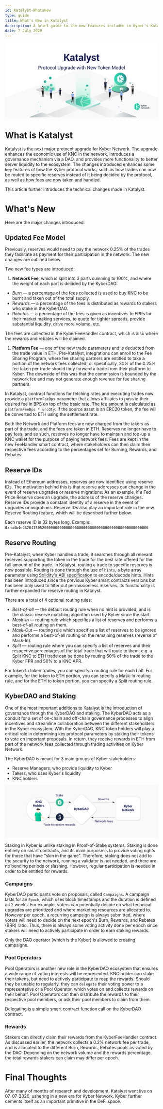 ```yaml
---
id: Katalyst-WhatsNew
type: guide
title: What's New in Katalyst
description: A brief guide to the new features included in Kyber's Katalyst upgrade
date: 7 July 2020
---
```

![Katalyst banner](articles/images/kyber-katalyst.png "=250x512")

# What is Katalyst

Katalyst is the next major protocol upgrade for Kyber Network. The upgrade enhances the economic use of KNC in the network, introduces a governance mechanism via a DAO, and provides more functionality to better server liquidity to the ecosystem. The changes introduced enhances some key features of how the Kyber protocol works, such as how trades can now be routed to specific reserves instead of it being decided by the protocol, as well as how fees are now taken and handled.

This article further introduces the technical changes made in Katalyst.

# What's New

Here are the major changes introduced:

## Updated Fee Model

Previously, reserves would need to pay the network 0.25% of the trades they facilitate as payment for their participation in the network. The new changes are outlined below.

Two new fee types are introduced:

1) **Network Fee**, which is split into 3 parts summing to 100%, and where the weight of each part is decided by the KyberDAO:
* *Burn* — a percentage of the fees collected is used to buy KNC to be burnt and taken out of the total supply.
* *Rewards* — a percentage of the fees is distributed as rewards to stakers who stake in the KyberDAO.
* *Rebates* — a percentage of the fees is given as incentives to FPRs for their market making services, to quote for tighter spreads, provide substantial liquidity, drive more volume, etc.

The fees are collected in the KyberFeeHandler contract, which is also where the rewards and rebates will be claimed.

1) **Platform Fee** — one of the new trade parameters and is deducted from the trade value in ETH. Pre-Katalyst, integrations can enroll to the Fee Sharing Program, where fee sharing partners are entitled to take a portion of the network fees collected, or specifically, 30% of the 0.25% fee taken per trade should they forward a trade from their platform to Kyber. The downside of this was that the commission is bounded by the network fee and may not generate enough revenue for fee sharing partners.

In Katalyst, contract functions for fetching rates and executing trades now provide a `platformFeeBps` parameter that allows affiliates to pass in their desired fee in BPS on top of the basic rate. The fee amount is calculated as `platformFeeBps * srcQty`. If the source asset is an ERC20 token, the fee will be converted to ETH using the settlement rate.

Both the Network and Platform fees are now charged from the takers as part of the trade, and the fees are taken in ETH. Reserves no longer have to pay fees, and as such, reserves no longer have to maintain and top-up a KNC wallet for the purpose of paying network fees. Fees are kept in the new FeeHandler smart contract, where stakeholders can then claim their respective fees according to the percentages set for Burning, Rewards, and Rebates.

## Reserve IDs

Instead of Ethereum addresses, reserves are now identified using reserve IDs. The motivation behind this is that reserve addresses can change in the event of reserve upgrades or reserve migrations. As an example, if a Fed Price Reserve does an upgrade, the address of the reserve changes. Reserve IDs provide a constant identity of a reserve in the event of upgrades or migrations. Reserve IDs also play an important role in the new Reserve Routing feature, which will be described further below.

Each reserve ID is 32 bytes long.
Example: `0xaa4b4e4320415052000000000000000000000000000000000000000000000000`

## Reserve Routing

Pre-Katalyst, when Kyber handles a trade, it searches through all relevant reserves supporting the token in the trade for the best rate offered for the full amount of the trade. In Katalyst, routing a trade to specific reserves is now possible. Routing is done through the use of `hints`, a byte array parameter using [Solidity's ABI specification](https://solidity.readthedocs.io/en/latest/abi-spec.html) to encode/decode hints. Hints has been introduced since the previous Kyber smart contracts versions but has been only used to filter out permissionless reserves. Its functionality is further expanded for reserve routing in Katalyst.

There are a total of 4 optional routing rules:
* *Best-of-all* — the default routing rule when no hint is provided, and is the classic reserve matching algorithm used by Kyber since the start.
* *Mask-In* — routing rule which specifies a list of reserves and performs a best-of-all routing on them.
* *Mask-Out* — routing rule which specifies a list of reserves to be ignored and performs a best-of-all routing on the remaining reserves (reverse of Mask-In).
* *Split* — routing rule where you can specify a list of reserves and their respective percentages of the total trade that will route to them. e.g. a Split KNC to ETH trade can be done by routing 50% of the trade to the Kyber FPR and 50% to a KNC APR. 

For token to token trades, you can specify a routing rule for each half. For example, for the token to ETH portion, you can specify a Mask-In routing rule, and for the ETH to token portion, you can specify a Split routing rule.

## KyberDAO and Staking

One of the most important additions to Katalyst is the introduction of governance through the KyberDAO and staking. The KyberDAO acts as a conduit for a set of on-chain and off-chain governance processes to align incentives and streamline collaboration between the different stakeholders in the Kyber ecosystem. With the KyberDAO, KNC token holders will play a critical role in determining key protocol parameters by staking their tokens to vote on important proposals. In return, they receive rewards in ETH from part of the network fees collected through trading activities on Kyber Network.

The KyberDAO is meant for 3 main groups of Kyber stakeholders:
* Reserve Managers, who provide liquidity to Kyber
* Takers, who uses Kyber's liquidity
* KNC holders

![Katalyst governance](articles/images/kyber-governance.png "=175x512")

Staking in Kyber is unlike staking in Proof-of-Stake systems. Staking is done entirely on smart contracts, and its main purpose is to provide voting rights for those that have "skin in the game". Therefore, staking does not add to the security to the network, running a validator is not needed, and there are no bonding periods or slashing. However, regular participation is needed in order to be entitled for rewards.

### Campaigns

KyberDAO participants vote on proposals, called `Campaigns`. A campaign lasts for an `Epoch`, which uses block timestamps and the duration is defined as 2 weeks. For example, voters can potentially decide on what technical upgrades are prioritized and where marketing resources are allocated to. However per epoch, a recurring campaign is always submitted, where voters will need to decide on the next epoch's Burn, Rewards, and Rebates (BRR) ratio. Thus, there is always some voting activity done per epoch since stakers will need to actively participate in order to earn staking rewards.

Only the DAO operator (which is the Kyber) is allowed to creating campaigns.

### Pool Operators

Pool Operators is another new role in the KyberDAO ecosystem that ensures a wide range of voting interests will be represented. KNC holder can stake their tokens, but need to actively participate to reap the rewards. Should they be unable to regularly, they can `delegate` their voting power to a representative or a Pool Operator, which votes on and collects rewards on their behalf. Pool Operators can then distribute the rewards to their respective pool members, or ask their pool members to claim from them.

Delegating is a simple smart contract function call on the KyberDAO contract.

### Rewards

Stakers can directly claim their rewards from the KyberFeeHandler contract. As discussed earlier, the network collects a 0.2% network fee per trade, and is allocated to the different Burn, Rewards, Rebates pools as voted by the DAO. Depending on the network volume and the rewards percentage, the total rewards stakers can claim may differ per epoch.

# Final Thoughts

After many of months of research and development, Katalyst went live on 07-07-2020, ushering in a new era for Kyber Network. Kyber further cements itself as an important primitive in the DeFi space.
